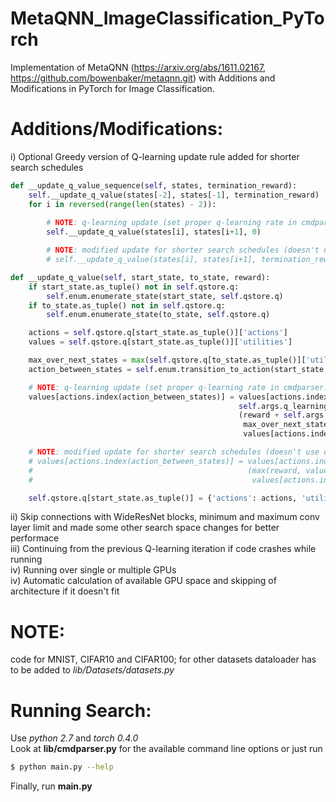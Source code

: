 # MetaQNN_ImageClassification_PyTorch
Implementation of MetaQNN (https://arxiv.org/abs/1611.02167, https://github.com/bowenbaker/metaqnn.git) with Additions and Modifications in PyTorch for Image Classification.

# Additions/Modifications:
 i) Optional Greedy version of Q-learning update rule added for shorter search schedules     
```python
def __update_q_value_sequence(self, states, termination_reward):
    self.__update_q_value(states[-2], states[-1], termination_reward)
    for i in reversed(range(len(states) - 2)):
        
        # NOTE: q-learning update (set proper q-learning rate in cmdparser.py)
        self.__update_q_value(states[i], states[i+1], 0)

        # NOTE: modified update for shorter search schedules (doesn't use q-learning rate in computation)
        # self.__update_q_value(states[i], states[i+1], termination_reward)

def __update_q_value(self, start_state, to_state, reward):
    if start_state.as_tuple() not in self.qstore.q:
        self.enum.enumerate_state(start_state, self.qstore.q)
    if to_state.as_tuple() not in self.qstore.q:
        self.enum.enumerate_state(to_state, self.qstore.q)

    actions = self.qstore.q[start_state.as_tuple()]['actions']
    values = self.qstore.q[start_state.as_tuple()]['utilities']

    max_over_next_states = max(self.qstore.q[to_state.as_tuple()]['utilities']) if to_state.terminate != 1 else 0
    action_between_states = self.enum.transition_to_action(start_state, to_state).as_tuple()

    # NOTE: q-learning update (set proper q-learning rate in cmdparser.py)
    values[actions.index(action_between_states)] = values[actions.index(action_between_states)] + \
                                                   self.args.q_learning_rate * \
                                                   (reward + self.args.q_discount_factor *
                                                    max_over_next_states -
                                                    values[actions.index(action_between_states)])

    # NOTE: modified update for shorter search schedules (doesn't use q-learning rate in computation)
    # values[actions.index(action_between_states)] = values[actions.index(action_between_states)] + \
    #                                                (max(reward, values[actions.index(action_between_states)]) -
    #                                                 values[actions.index(action_between_states)])

    self.qstore.q[start_state.as_tuple()] = {'actions': actions, 'utilities': values}
```
 ii) Skip connections with WideResNet blocks, minimum and maximum conv layer limit and made some other search space changes for better performace    
 iii) Continuing from the previous Q-learning iteration if code crashes  while running      
 iv) Running over single or multiple GPUs    
 iv) Automatic calculation of available GPU space and skipping of architecture if it doesn't fit      
             
# NOTE:    
code for MNIST, CIFAR10 and CIFAR100; for other datasets dataloader has to be added to _lib/Datasets/datasets.py_    
# Running Search:       
Use _python 2.7_ and _torch 0.4.0_      
Look at __lib/cmdparser.py__ for the available command line options or just run 
```sh
$ python main.py --help
```
      
Finally, run __main.py__
